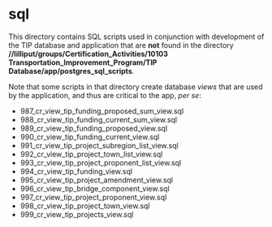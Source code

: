 # sql

This directory contains SQL scripts used in conjunction with development of the TIP database and application
that are __not__ found in the directory  
__//lilliput/groups/Certification_Activities/10103 Transportation_Improvement_Program/TIP Database/app/postgres_sql_scripts__.

Note that some scripts in that directory create database _views_ that are used by the application, and thus are critical to the app, _per se_:
* 987_cr_view_tip_funding_proposed_sum_view.sql
* 988_cr_view_tip_funding_current_sum_view.sql
* 989_cr_view_tip_funding_proposed_view.sql
* 990_cr_view_tip_funding_current_view.sql
* 991_cr_view_tip_project_subregion_list_view.sql
* 992_cr_view_tip_project_town_list_view.sql
* 993_cr_view_tip_project_proponent_list_view.sql
* 994_cr_view_tip_funding_view.sql
* 995_cr_view_tip_project_amendment_view.sql
* 996_cr_view_tip_bridge_component_view.sql
* 997_cr_view_tip_project_proponent_view.sql
* 998_cr_view_tip_project_town_view.sql
* 999_cr_view_tip_projects_view.sql